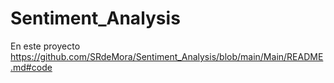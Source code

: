# Sentiment_Analysis
En este proyecto
https://github.com/SRdeMora/Sentiment_Analysis/blob/main/Main/README.md#code
